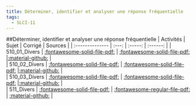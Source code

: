 ```yaml
---
title: Déterminer, identifier et analyser une réponse fréquentielle 
tags:
  - SLCI-11
---
```

[comment]: <> (Généré automatiquement par make_all_activites.py, creation_fichiers_activites)

##Déterminer, identifier et analyser une réponse fréquentielle 
| Activités | Sujet | Corrigé | Sources  | 
| :-------------- | :---: | :-----: | :------: | 
| 510_01_Divers | [:fontawesome-solid-file-pdf:](https://xpessoles-cpge.fr/pdf/SLCI-11_510_01_Divers_Sujet.pdf) | [:fontawesome-solid-file-pdf:](https://xpessoles-cpge.fr/pdf/SLCI-11_510_01_Divers_Corrige.pdf) |[:material-github:](https://github.com/xpessoles/PSI_ExercicesCompetences/tree/main/de/510_01_Divers) |  
| 510_02_Divers | [:fontawesome-solid-file-pdf:](https://xpessoles-cpge.fr/pdf/SLCI-11_510_02_Divers_Sujet.pdf) | [:fontawesome-solid-file-pdf:](https://xpessoles-cpge.fr/pdf/SLCI-11_510_02_Divers_Corrige.pdf) |[:material-github:](https://github.com/xpessoles/PSI_ExercicesCompetences/tree/main/de/510_02_Divers) |  
| 510_03_Divers | [:fontawesome-solid-file-pdf:](https://xpessoles-cpge.fr/pdf/SLCI-11_510_03_Divers_Sujet.pdf) | [:fontawesome-solid-file-pdf:](https://xpessoles-cpge.fr/pdf/SLCI-11_510_03_Divers_Corrige.pdf) |[:material-github:](https://github.com/xpessoles/PSI_ExercicesCompetences/tree/main/de/510_03_Divers) |  
| 511_Divers | [:fontawesome-solid-file-pdf:](https://xpessoles-cpge.fr/pdf/SLCI-11_511_Divers_Sujet.pdf) | [:fontawesome-regular-file-pdf:](https://xpessoles-cpge.fr/pdf/SLCI-11_511_Divers_Corrige.pdf) | [:material-github:](https://github.com/xpessoles/PSI_ExercicesCompetences/tree/main/de/511_Divers) |  

